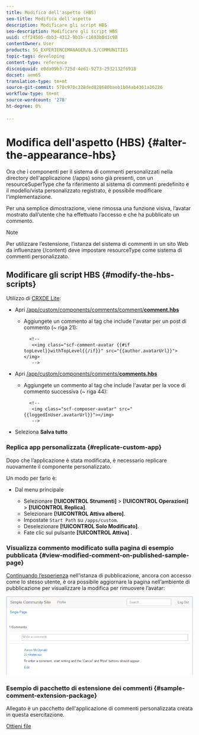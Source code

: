 ```yaml
---
title: Modifica dell'aspetto (HBS)
seo-title: Modifica dell'aspetto
description: Modificare gli script HBS
seo-description: Modificare gli script HBS
uuid: cff24505-dbb3-4312-9b1b-c1693b8d1c98
contentOwner: User
products: SG_EXPERIENCEMANAGER/6.5/COMMUNITIES
topic-tags: developing
content-type: reference
discoiquuid: e0da09b3-725d-4ed1-9273-2532132f6918
docset: aem65
translation-type: tm+mt
source-git-commit: 570c970c328ded828680baeb1b04ab4361a36226
workflow-type: tm+mt
source-wordcount: '278'
ht-degree: 0%

---
```



# Modifica dell&#39;aspetto (HBS) {#alter-the-appearance-hbs}

Ora che i componenti per il sistema di commenti personalizzati nella directory dell&#39;applicazione (/apps) sono già presenti, con un resourceSuperType che fa riferimento al sistema di commenti predefinito e il modello/vista personalizzato registrato, è possibile modificare l&#39;implementazione.

Per una semplice dimostrazione, viene rimossa una funzione visiva, l’avatar mostrato dall’utente che ha effettuato l’accesso e che ha pubblicato un commento.

>[!NOTE]
>
>Per utilizzare l’estensione, l’istanza del sistema di commenti in un sito Web da influenzare (/content) deve impostare resourceType come sistema di commenti personalizzato.


## Modificare gli script HBS {#modify-the-hbs-scripts}

Utilizzo di [CRXDE Lite](/help/sites-developing/developing-with-crxde-lite.md):

* Apri [/app/custom/components/comments/comment/**comment.hbs**](https://localhost:4502/crx/de/index.jsp#/apps/custom/components/comments/comment/comment.hbs)

   * Aggiungete un commento al tag che include l&#39;avatar per un post di commento (~ riga 21):

      ```
        <!--
         <<img class="scf-comment-avatar {{#if topLevel}}withTopLevel{{/if}}" src="{{author.avatarUrl}}"></img>
         -->
      ```

* Apri [/app/custom/components/comments/**comments.hbs**](https://localhost:4502/crx/de/index.jsp#/apps/custom/components/comments/comments.hbs)

   * Aggiungete un commento al tag che include l&#39;avatar per la voce di commento successiva (~ riga 44):

      ```
        <!--
         <img class="scf-composer-avatar" src="{{loggedInUser.avatarUrl}}"></img>
         -->
      ```

* Seleziona **Salva tutto**

### Replica app personalizzata {#replicate-custom-app}

Dopo che l’applicazione è stata modificata, è necessario replicare nuovamente il componente personalizzato.

Un modo per farlo è:

* Dal menu principale

   * Selezionare **[!UICONTROL Strumenti]** > **[!UICONTROL Operazioni]** > **[!UICONTROL Replica]**.
   * Selezionare **[!UICONTROL Attiva albero]**.
   * Impostate `Start Path` su `/apps/custom`.
   * Deselezionare **[!UICONTROL Solo Modificato]**.
   * Fate clic sul pulsante **[!UICONTROL Attiva]** .

### Visualizza commento modificato sulla pagina di esempio pubblicata {#view-modified-comment-on-published-sample-page}

[Continuando l’esperienza](/help/communities/extend-sample-page.md#publish-sample-page) nell’istanza di pubblicazione, ancora con accesso come lo stesso utente, è ora possibile aggiornare la pagina nell’ambiente di pubblicazione per visualizzare la modifica per rimuovere l’avatar:

![view-modified-content](assets/view-modified-content.png)

### Esempio di pacchetto di estensione dei commenti {#sample-comment-extension-package}

Allegato è un pacchetto dell&#39;applicazione di commenti personalizzata creata in questa esercitazione.

[Ottieni file](assets/sample-comment-extension-6-1-fp3.zip)
